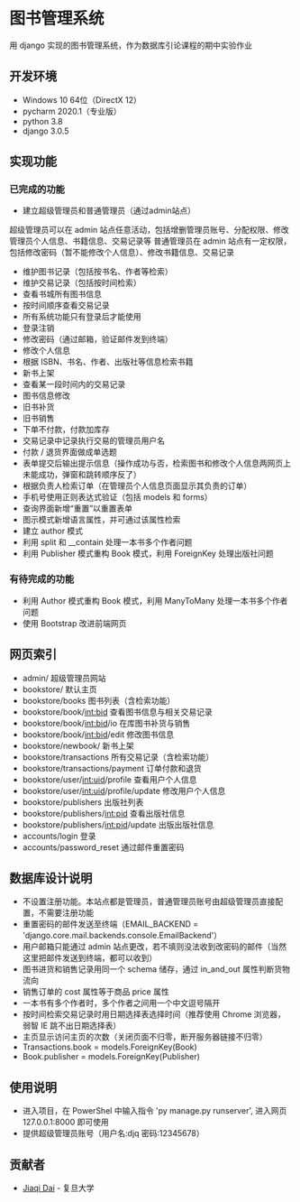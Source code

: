 # 图书管理系统

用 django 实现的图书管理系统，作为数据库引论课程的期中实验作业

## 开发环境

- Windows 10 64位（DirectX 12）
- pycharm 2020.1（专业版）
- python 3.8
- django 3.0.5

## 实现功能

### 已完成的功能

- 建立超级管理员和普通管理员（通过admin站点）

超级管理员可以在 admin 站点任意活动，包括增删管理员账号、分配权限、修改管理员个人信息、书籍信息、交易记录等
普通管理员在 admin 站点有一定权限，包括修改密码（暂不能修改个人信息）、修改书籍信息、交易记录

- 维护图书记录（包括按书名、作者等检索）
- 维护交易记录（包括按时间检索）
- 查看书城所有图书信息
- 按时间顺序查看交易记录
- 所有系统功能只有登录后才能使用
- 登录注销
- 修改密码（通过邮箱，验证邮件发到终端）
- 修改个人信息
- 根据 ISBN、书名、作者、出版社等信息检索书籍
- 新书上架
- 查看某一段时间内的交易记录
- 图书信息修改
- 旧书补货
- 旧书销售
- 下单不付款，付款加库存
- 交易记录中记录执行交易的管理员用户名
- 付款 / 退货界面做成单选题
- 表单提交后输出提示信息（操作成功与否，检索图书和修改个人信息两网页上未能成功，弹窗和跳转顺序反了）
- 根据负责人检索订单（在管理员个人信息页面显示其负责的订单）
- 手机号使用正则表达式验证（包括 models 和 forms）
- 查询界面新增“重置”以重置表单
- 图示模式新增语言属性，并可通过该属性检索
- 建立 author 模式
- 利用 split 和 __contain 处理一本书多个作者问题
- 利用 Publisher 模式重构 Book 模式，利用 ForeignKey 处理出版社问题

### 有待完成的功能

- 利用 Author 模式重构 Book 模式，利用 ManyToMany 处理一本书多个作者问题
- 使用 Bootstrap 改进前端网页

## 网页索引

- admin/ 超级管理员网站
- bookstore/ 默认主页
- bookstore/books 图书列表（含检索功能）
- bookstore/book/<int:bid> 查看图书信息与相关交易记录
- bookstore/book/<int:bid>/io 在库图书补货与销售
- bookstore/book/<int:bid>/edit 修改图书信息
- bookstore/newbook/ 新书上架
- bookstore/transactions 所有交易记录（含检索功能）
- bookstore/transactions/payment 订单付款和退货
- bookstore/user/<int:uid>/profile 查看用户个人信息
- bookstore/user/<int:uid>/profile/update 修改用户个人信息
- bookstore/publishers 出版社列表
- bookstore/publishers/<int:pid> 查看出版社信息
- bookstore/publishers/<int:pid>/update 出版出版社信息
- accounts/login 登录
- accounts/password_reset 通过邮件重置密码

## 数据库设计说明

- 不设置注册功能。本站点都是管理员，普通管理员账号由超级管理员直接配置，不需要注册功能
- 重置密码的邮件发送至终端（EMAIL_BACKEND = 'django.core.mail.backends.console.EmailBackend'）
- 用户邮箱只能通过 admin 站点更改，若不填则没法收到改密码的邮件（当然这里把邮件发送到终端，都可以收到）
- 图书进货和销售记录用同一个 schema 储存，通过 in_and_out 属性判断货物流向
- 销售订单的 cost 属性等于商品 price 属性
- 一本书有多个作者时，多个作者之间用一个中文逗号隔开
- 按时间检索交易记录时用日期选择表选择时间（推荐使用 Chrome 浏览器，弱智 IE 跳不出日期选择表）
- 主页显示访问主页的次数（关闭页面不归零，断开服务器链接不归零）
- Transactions.book = models.ForeignKey(Book)
- Book.publisher = models.ForeignKey(Publisher)

## 使用说明

- 进入项目，在 PowerShel 中输入指令 'py manage.py runserver', 进入网页 127.0.0.1:8000 即可使用
- 提供超级管理员账号（用户名:djq 密码:12345678）

## 贡献者

- [Jiaqi Dai](https://github.com/jqdai) - 复旦大学
